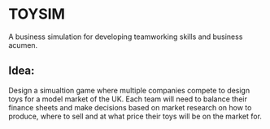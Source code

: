 # TOYSIM

A business simulation for developing teamworking skills and business acumen.

## Idea:

Design a simualtion game where multiple companies compete to design toys for a model market of the UK. Each team will need to balance their finance sheets and make decisions based on market research on how to produce, where to sell and at what price their toys will be on the market for.
